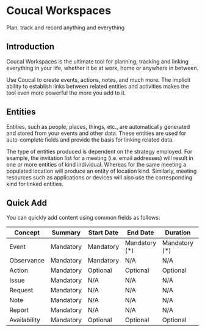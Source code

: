 # Coucal Workspaces

Plan, track and record anything and everything

## Introduction

Coucal Workspaces is the ultimate tool for planning, tracking and linking everything in your life,
whether it be at work, home or anywhere in between.

Use Coucal to create events, actions, notes, and much more. The implicit ability to establish links
between related entities and activities makes the tool even more powerful the more you add to it.

## Entities

Entities, such as people, places, things, etc., are automatically generated and stored from your events and
other data. These entities are used for auto-complete fields and provide the basis for linking related
data.

The type of entities produced is dependent on the strategy employed. For example, the invitation list for
a meeting (i.e. email addresses) will result in one or more entities of kind individual. Whereas for the
same meeting a populated location will produce an entity of location kind. Similarly, meeting resources
such as applications or devices will also use the corresponding kind for linked entities. 

## Quick Add

You can quickly add content using common fields as follows:

| Concept      | Summary   | Start Date | End Date      | Duration      | Due      | Repeats   
|--------------|-----------|------------|---------------|---------------|----------|-----------|
| Event        | Mandatory | Mandatory  | Mandatory (*) | Mandatory (*) | N/A      | Optional  |
| Observance   | Mandatory | Mandatory  | N/A           | N/A           | N/A      | Mandatory |
| Action       | Mandatory | Optional   | Optional      | Optional      | Optional | Optional  |
| Issue        | Mandatory | N/A        | N/A           | N/A           | Optional | N/A       |
| Request      | Mandatory | N/A        | N/A           | N/A           | Optional | Optional  |
| Note         | Mandatory | N/A        | N/A           | N/A           | N/A      | N/A       |
| Report       | Mandatory | N/A        | N/A           | N/A           | N/A      | Mandatory |
| Availability | Mandatory | Optional   | Optional      | Optional      | N/A      | Optional  |
